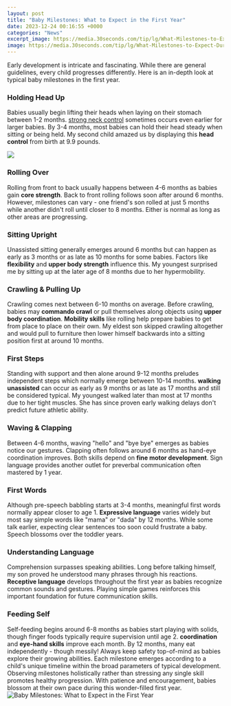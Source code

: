 ```yaml
---
layout: post
title: "Baby Milestones: What to Expect in the First Year"
date: 2023-12-24 00:16:55 +0000
categories: "News"
excerpt_image: https://media.30seconds.com/tip/lg/What-Milestones-to-Expect-During-Babys-First-Year-12536-e12244c30b-1482330549.jpg
image: https://media.30seconds.com/tip/lg/What-Milestones-to-Expect-During-Babys-First-Year-12536-e12244c30b-1482330549.jpg
---
```


Early development is intricate and fascinating. While there are general guidelines, every child progresses differently. Here is an in-depth look at typical baby milestones in the first year.
### Holding Head Up
Babies usually begin lifting their heads when laying on their stomach between 1-2 months. [strong neck control](https://store.fi.io.vn/collection/bulldog) sometimes occurs even earlier for larger babies. By 3-4 months, most babies can hold their head steady when sitting or being held. My second child amazed us by displaying this **head control** from birth at 9.9 pounds. 

![](https://infographicjournal.com/wp-content/uploads/2017/04/What-to-Expect-the-First-Year.jpg)
### Rolling Over
Rolling from front to back usually happens between 4-6 months as babies gain **core strength**. Back to front rolling follows soon after around 6 months. However, milestones can vary - one friend's son rolled at just 5 months while another didn't roll until closer to 8 months. Either is normal as long as other areas are progressing.
### Sitting Upright 
Unassisted sitting generally emerges around 6 months but can happen as early as 3 months or as late as 10 months for some babies. Factors like **flexibility** and **upper body strength** influence this. My youngest surprised me by sitting up at the later age of 8 months due to her hypermobility. 
### Crawling & Pulling Up
Crawling comes next between 6-10 months on average. Before crawling, babies may **commando crawl** or pull themselves along objects using **upper body coordination**. **Mobility skills** like rolling help prepare babies to get from place to place on their own. My eldest son skipped crawling altogether and would pull to furniture then lower himself backwards into a sitting position first at around 10 months.
### First Steps 
Standing with support and then alone around 9-12 months preludes independent steps which normally emerge between 10-14 months. **walking unassisted** can occur as early as 9 months or as late as 17 months and still be considered typical. My youngest walked later than most at 17 months due to her tight muscles. She has since proven early walking delays don't predict future athletic ability.
### Waving & Clapping 
Between 4-6 months, waving "hello" and "bye bye" emerges as babies notice our gestures. Clapping often follows around 6 months as hand-eye coordination improves. Both skills depend on **fine motor development**. Sign language provides another outlet for preverbal communication often mastered by 1 year. 
### First Words
Although pre-speech babbling starts at 3-4 months, meaningful first words normally appear closer to age 1. **Expressive language** varies widely but most say simple words like "mama" or "dada" by 12 months. While some talk earlier, expecting clear sentences too soon could frustrate a baby. Speech blossoms over the toddler years. 
### Understanding Language
Comprehension surpasses speaking abilities. Long before talking himself, my son proved he understood many phrases through his reactions. **Receptive language** develops throughout the first year as babies recognize common sounds and gestures. Playing simple games reinforces this important foundation for future communication skills.
### Feeding Self
Self-feeding begins around 6-8 months as babies start playing with solids, though finger foods typically require supervision until age 2. **coordination** and **eye-hand skills** improve each month. By 12 months, many eat independently - though messily! Always keep safety top-of-mind as babies explore their growing abilities.
Each milestone emerges according to a child's unique timeline within the broad parameters of typical development. Observing milestones holistically rather than stressing any single skill promotes healthy progression. With patience and encouragement, babies blossom at their own pace during this wonder-filled first year.
![Baby Milestones: What to Expect in the First Year](https://media.30seconds.com/tip/lg/What-Milestones-to-Expect-During-Babys-First-Year-12536-e12244c30b-1482330549.jpg)